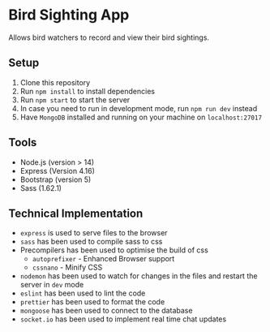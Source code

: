 # Bird Sighting App
Allows bird watchers to record and view their bird sightings.

## Setup
1. Clone this repository
2. Run `npm install` to install dependencies
3. Run `npm start` to start the server
4. In case you need to run in development mode, run `npm run dev` instead
5. Have `MongoDB` installed and running on your machine on `localhost:27017`


## Tools
- Node.js (version > 14)
- Express (Version 4.16)
- Bootstrap (version 5)
- Sass (1.62.1)

## Technical Implementation
- `express` is used to serve files to the browser
- `sass` has been used to compile sass to css
- Precompilers has been used to optimise the build of css
  - `autoprefixer` - Enhanced Browser support
  - `cssnano` - Minify CSS
- `nodemon` has been used to watch for changes in the files and restart the server in `dev` mode
- `eslint` has been used to lint the code
- `prettier` has been used to format the code
- `mongoose` has been used to connect to the database
- `socket.io` has been used to implement real time chat updates
